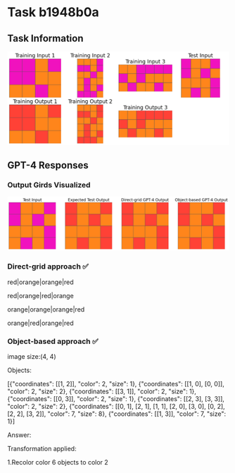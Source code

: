 
# Task b1948b0a

## Task Information

![](images/tasks/b1948b0a.png)

## GPT-4 Responses

### Output Girds Visualized
![](images/solutions/b1948b0a.png)

### Direct-grid approach ✅
red|orange|orange|red

red|orange|red|orange

orange|orange|orange|red

orange|red|orange|red

### Object-based approach ✅
image size:(4, 4)

Objects:

[{"coordinates": [[1, 2]], "color": 2, "size": 1}, {"coordinates": [[1, 0], [0, 0]], "color": 2, "size": 2}, {"coordinates": [[3, 1]], "color": 2, "size": 1}, {"coordinates": [[0, 3]], "color": 2, "size": 1}, {"coordinates": [[2, 3], [3, 3]], "color": 2, "size": 2}, {"coordinates": [[0, 1], [2, 1], [1, 1], [2, 0], [3, 0], [0, 2], [2, 2], [3, 2]], "color": 7, "size": 8}, {"coordinates": [[1, 3]], "color": 7, "size": 1}]



Answer:

Transformation applied:

1.Recolor color 6 objects to color 2
